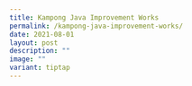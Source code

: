 ```yaml
---
title: Kampong Java Improvement Works
permalink: /kampong-java-improvement-works/
date: 2021-08-01
layout: post
description: ""
image: ""
variant: tiptap
---
```


